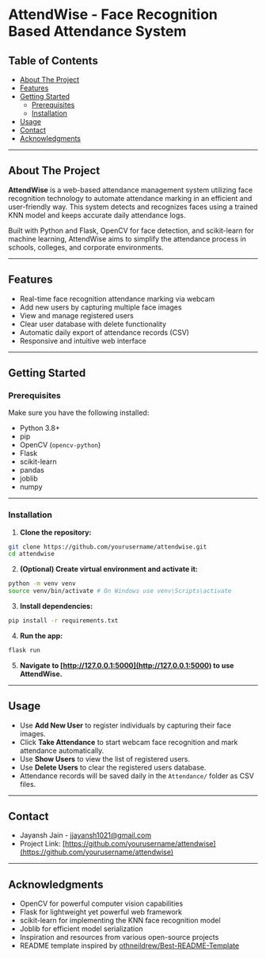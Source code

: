 # AttendWise - Face Recognition Based Attendance System

## Table of Contents
- [About The Project](#about-the-project)
- [Features](#features)
- [Getting Started](#getting-started)
  - [Prerequisites](#prerequisites)
  - [Installation](#installation)
- [Usage](#usage)
- [Contact](#contact)
- [Acknowledgments](#acknowledgments)

---

## About The Project

**AttendWise** is a web-based attendance management system utilizing face recognition technology to automate attendance marking in an efficient and user-friendly way. This system detects and recognizes faces using a trained KNN model and keeps accurate daily attendance logs.

Built with Python and Flask, OpenCV for face detection, and scikit-learn for machine learning, AttendWise aims to simplify the attendance process in schools, colleges, and corporate environments.

---

## Features

- Real-time face recognition attendance marking via webcam
- Add new users by capturing multiple face images
- View and manage registered users
- Clear user database with delete functionality
- Automatic daily export of attendance records (CSV)
- Responsive and intuitive web interface

---

## Getting Started

### Prerequisites

Make sure you have the following installed:

- Python 3.8+
- pip
- OpenCV (`opencv-python`)
- Flask
- scikit-learn
- pandas
- joblib
- numpy

---

### Installation

1. **Clone the repository:**
 ```bash
 git clone https://github.com/yourusername/attendwise.git
 cd attendwise
```
2. **(Optional) Create virtual environment and activate it:**
```bash
python -m venv venv
source venv/bin/activate # On Windows use venv\Scripts\activate
```

3. **Install dependencies:**
```bash
pip install -r requirements.txt
```

4. **Run the app:**
```bash
flask run
```
5. **Navigate to [http://127.0.0.1:5000](http://127.0.0.1:5000) to use AttendWise.**

---

## Usage

- Use **Add New User** to register individuals by capturing their face images.
- Click **Take Attendance** to start webcam face recognition and mark attendance automatically.
- Use **Show Users** to view the list of registered users.
- Use **Delete Users** to clear the registered users database.
- Attendance records will be saved daily in the `Attendance/` folder as CSV files.

---

## Contact

* Jayansh Jain - jjayansh1021@gmail.com
* Project Link: [https://github.com/yourusername/attendwise](https://github.com/yourusername/attendwise)

---

## Acknowledgments

- OpenCV for powerful computer vision capabilities  
- Flask for lightweight yet powerful web framework  
- scikit-learn for implementing the KNN face recognition model  
- Joblib for efficient model serialization  
- Inspiration and resources from various open-source projects  
- README template inspired by [othneildrew/Best-README-Template](https://github.com/othneildrew/Best-README-Template)



